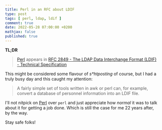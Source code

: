 ```yaml
---
title: Perl in an RFC about LDIF
type: post
tags: [ perl, ldap, ldif ]
comment: true
date: 2022-05-28 07:00:00 +0200
mathjax: false
published: true
---
```


**TL;DR**

> [Perl][] appears in [RFC 2849 - The LDAP Data Interchange Format
> (LDIF) - Technical Specification][RFC]

This might be considered some flavour of *s\*htposting* of course, but I
had a truly busy day and this caught my attention:

> A fairly simple set of tools written in awk or perl can, for example,
> convert a database of personnel information into an LDIF file.

I'll not nitpick on [Perl][] over `perl` and just appreciate how
*normal* it was to talk about it for getting a job done. Which is still
the case for me 22 years after, by the way.

Stay safe folks!


[Perl]: https://www.perl.org/
[RFC]: https://datatracker.ietf.org/doc/html/rfc2849
